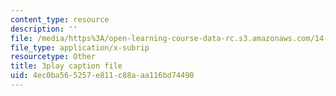 ```yaml
---
content_type: resource
description: ''
file: /media/https%3A/open-learning-course-data-rc.s3.amazonaws.com/14-01sc-principles-of-microeconomics-fall-2011/4ec0ba565257e811c88aaa116bd74490_1dL8mTyyjRM.srt
file_type: application/x-subrip
resourcetype: Other
title: 3play caption file
uid: 4ec0ba56-5257-e811-c88a-aa116bd74490
---
```

